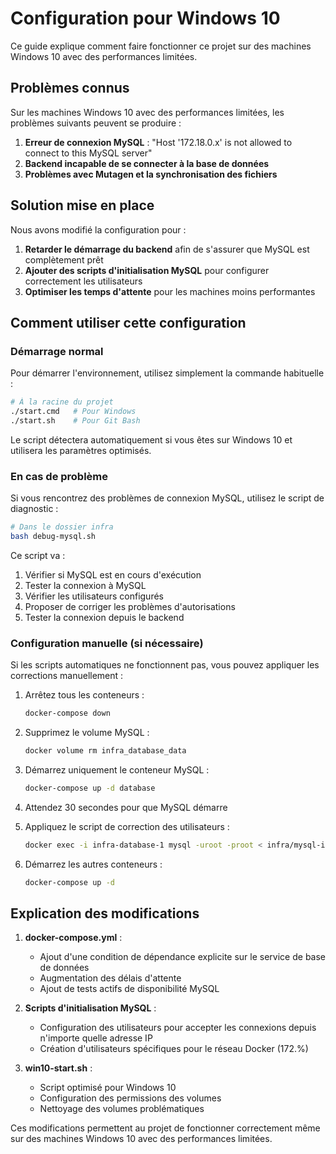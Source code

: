 # Configuration pour Windows 10

Ce guide explique comment faire fonctionner ce projet sur des machines Windows 10 avec des performances limitées.

## Problèmes connus

Sur les machines Windows 10 avec des performances limitées, les problèmes suivants peuvent se produire :

1. **Erreur de connexion MySQL** : "Host '172.18.0.x' is not allowed to connect to this MySQL server"
2. **Backend incapable de se connecter à la base de données**
3. **Problèmes avec Mutagen et la synchronisation des fichiers**

## Solution mise en place

Nous avons modifié la configuration pour :

1. **Retarder le démarrage du backend** afin de s'assurer que MySQL est complètement prêt
2. **Ajouter des scripts d'initialisation MySQL** pour configurer correctement les utilisateurs
3. **Optimiser les temps d'attente** pour les machines moins performantes

## Comment utiliser cette configuration

### Démarrage normal

Pour démarrer l'environnement, utilisez simplement la commande habituelle :

```bash
# À la racine du projet
./start.cmd   # Pour Windows
./start.sh    # Pour Git Bash
```

Le script détectera automatiquement si vous êtes sur Windows 10 et utilisera les paramètres optimisés.

### En cas de problème

Si vous rencontrez des problèmes de connexion MySQL, utilisez le script de diagnostic :

```bash
# Dans le dossier infra
bash debug-mysql.sh
```

Ce script va :
1. Vérifier si MySQL est en cours d'exécution
2. Tester la connexion à MySQL
3. Vérifier les utilisateurs configurés
4. Proposer de corriger les problèmes d'autorisations
5. Tester la connexion depuis le backend

### Configuration manuelle (si nécessaire)

Si les scripts automatiques ne fonctionnent pas, vous pouvez appliquer les corrections manuellement :

1. Arrêtez tous les conteneurs :
   ```bash
   docker-compose down
   ```

2. Supprimez le volume MySQL :
   ```bash
   docker volume rm infra_database_data
   ```

3. Démarrez uniquement le conteneur MySQL :
   ```bash
   docker-compose up -d database
   ```

4. Attendez 30 secondes pour que MySQL démarre

5. Appliquez le script de correction des utilisateurs :
   ```bash
   docker exec -i infra-database-1 mysql -uroot -proot < infra/mysql-init/init.sql
   ```

6. Démarrez les autres conteneurs :
   ```bash
   docker-compose up -d
   ```

## Explication des modifications

1. **docker-compose.yml** :
   - Ajout d'une condition de dépendance explicite sur le service de base de données
   - Augmentation des délais d'attente
   - Ajout de tests actifs de disponibilité MySQL

2. **Scripts d'initialisation MySQL** :
   - Configuration des utilisateurs pour accepter les connexions depuis n'importe quelle adresse IP
   - Création d'utilisateurs spécifiques pour le réseau Docker (172.%)

3. **win10-start.sh** :
   - Script optimisé pour Windows 10
   - Configuration des permissions des volumes
   - Nettoyage des volumes problématiques

Ces modifications permettent au projet de fonctionner correctement même sur des machines Windows 10 avec des performances limitées. 